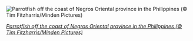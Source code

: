
![Parrotfish off the coast of Negros Oriental province in the Philippines (© Tim Fitzharris/Minden Pictures)](https://cn.bing.com//th?id=OHR.Parrotfish_EN-US6474384190_1920x1080.jpg&rf=LaDigue_1920x1080.jpg&pid=hp)

*[Parrotfish off the coast of Negros Oriental province in the Philippines (© Tim Fitzharris/Minden Pictures)](https://www.bing.com/search?q=parrotfish&form=hpcapt&filters=HpDate%3a%2220210219_0800%22)*
